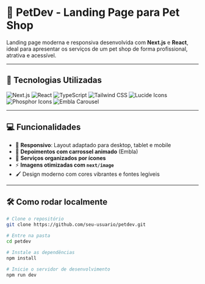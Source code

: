 # 🐶 PetDev - Landing Page para Pet Shop

Landing page moderna e responsiva desenvolvida com **Next.js** e **React**, ideal para apresentar os serviços de um pet shop de forma profissional, atrativa e acessível.

---

## 🚀 Tecnologias Utilizadas

![Next.js](https://img.shields.io/badge/Next.js-000?style=for-the-badge&logo=nextdotjs&logoColor=white)
![React](https://img.shields.io/badge/React-20232A?style=for-the-badge&logo=react&logoColor=61DAFB)
![TypeScript](https://img.shields.io/badge/TypeScript-3178C6?style=for-the-badge&logo=typescript&logoColor=white)
![Tailwind CSS](https://img.shields.io/badge/Tailwind-38B2AC?style=for-the-badge&logo=tailwindcss&logoColor=white)
![Lucide Icons](https://img.shields.io/badge/Lucide-000000?style=for-the-badge&logo=lucide&logoColor=white)
![Phosphor Icons](https://img.shields.io/badge/Phosphor%20Icons-3D7BF2?style=for-the-badge&logo=phosphoricons&logoColor=white)
![Embla Carousel](https://img.shields.io/badge/Embla%20Carousel-000000?style=for-the-badge)

---

## 💻 Funcionalidades

- 📱 **Responsivo**: Layout adaptado para desktop, tablet e mobile
- 💬 **Depoimentos com carrossel animado** (Embla)
- 🧼 **Serviços organizados por ícones**
- ⚡ **Imagens otimizadas com `next/image`**
- 🖌️ Design moderno com cores vibrantes e fontes legíveis

---


## 🛠️ Como rodar localmente

```bash
# Clone o repositório
git clone https://github.com/seu-usuario/petdev.git

# Entre na pasta
cd petdev

# Instale as dependências
npm install

# Inicie o servidor de desenvolvimento
npm run dev

